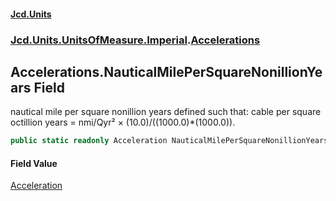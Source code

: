 #### [Jcd.Units](index.md 'index')

### [Jcd.Units.UnitsOfMeasure.Imperial](Jcd.Units.UnitsOfMeasure.Imperial.md 'Jcd.Units.UnitsOfMeasure.Imperial').[Accelerations](Accelerations.md 'Jcd.Units.UnitsOfMeasure.Imperial.Accelerations')

## Accelerations.NauticalMilePerSquareNonillionYears Field

nautical mile per square nonillion years defined such that: cable per square octillion years = nmi/Qyr² ×
(10.0)/((1000.0)*(1000.0)).

```csharp
public static readonly Acceleration NauticalMilePerSquareNonillionYears;
```

#### Field Value

[Acceleration](Acceleration.md 'Jcd.Units.UnitTypes.Acceleration')